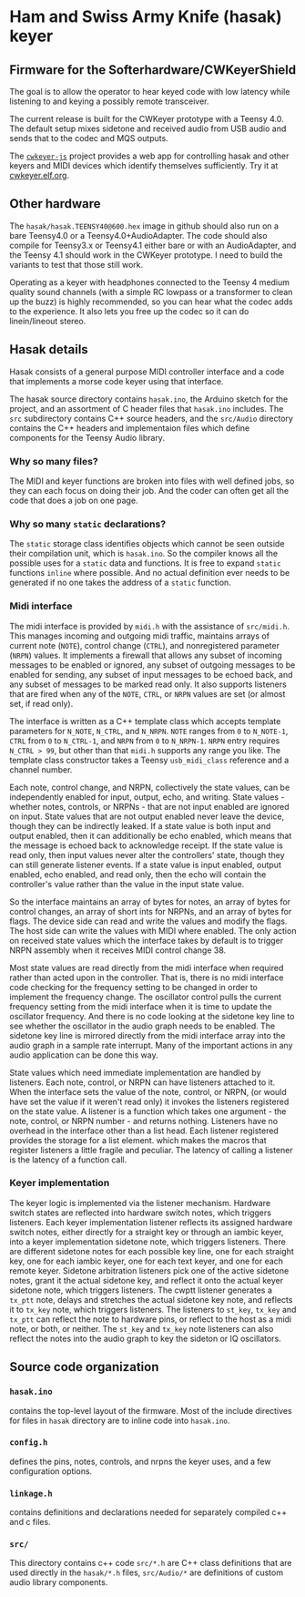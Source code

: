 # Ham and Swiss Army Knife (hasak) keyer
## Firmware for the Softerhardware/CWKeyerShield
The goal is to allow the operator to hear keyed code with low
latency while listening to and keying a possibly remote 
transceiver.

The current release is built for the CWKeyer prototype with a Teensy
4.0.  The default setup mixes sidetone and received audio from USB 
audio and sends that to the codec and MQS outputs.
   
The [`cwkeyer-js`](https://github.com/recri/cwkeyer-js) project
provides a web app for controlling hasak and other keyers and MIDI
devices which identify themselves sufficiently.  Try it at
[cwkeyer.elf.org](https://cwkeyer.elf.org).
   

## Other hardware
The `hasak/hasak.TEENSY40@600.hex` image in github should also run on a
bare Teensy4.0 or a Teensy4.0+AudioAdapter.  The code should also compile
for Teensy3.x or Teensy4.1 either bare or with an AudioAdapter, and
the Teensy 4.1 should work in the CWKeyer prototype. I need to build
the variants to test that those still work.

Operating as a keyer with headphones connected to the Teensy 4 medium
quality sound channels (with a simple RC lowpass or a transformer to
clean up the buzz) is highly recommended, so you can hear what the
codec adds to the experience.  It also lets you free up the codec so
it can do linein/lineout stereo.

## Hasak details
Hasak consists of a general purpose MIDI controller interface
and a code that implements a morse code keyer using that
interface.

The hasak source directory contains `hasak.ino`, the Arduino sketch
for the project, and an assortment of C header files that `hasak.ino`
includes.  The `src` subdirectory contains C++ source headers, and the
`src/Audio` directory contains the C++ headers and implementaion files
which define components for the Teensy Audio library.

### Why so many files?

The MIDI and keyer functions are broken into files with well defined
jobs, so they can each focus on doing their job.  And the coder can
often get all the code that does a job on one page.

### Why so many `static` declarations?

The `static` storage class identifies objects which cannot be seen
outside their compilation unit, which is `hasak.ino`.  So the compiler
knows all the possible uses for a `static` data and functions.  It is
free to expand `static` functions `inline` where possible.  And no
actual definition ever needs to be generated if no one takes the
address of a `static` function.

### Midi interface
The midi interface is provided by `midi.h` with the assistance of
`src/midi.h`.  This manages incoming and outgoing midi traffic,
maintains arrays of current note (`NOTE`), control change (`CTRL`),
and nonregistered parameter (`NRPN`) values. It implements a firewall
that allows any subset of incoming messages to be enabled or ignored,
any subset of outgoing messages to be enabled for sending, any subset
of input messages to be echoed back, and any subset of messages to be
marked read only.  It also supports listeners that are fired when any
of the `NOTE`, `CTRL`, or `NRPN` values are set (or almost set, if
read only).

The interface is written as a C++ template class which accepts
template parameters for `N_NOTE`, `N_CTRL`, and `N_NRPN`.  `NOTE`
ranges from `0` to `N_NOTE-1`, `CTRL` from `0` to `N_CTRL-1`, and
`NRPN` from `0` to `N_NRPN-1`. `NRPN` entry requires `N_CTRL > 99`,
but other than that `midi.h` supports any range you like. The template
class constructor takes a Teensy `usb_midi_class` reference and a
channel number. 

Each note, control change, and NRPN, collectively the state values,
can be independently enabled for input, output, echo, and writing.
State values - whether notes, controls, or NRPNs - that are not
input enabled are ignored on input.  State values that are not
output enabled never leave the device, though they can be
indirectly leaked.  If a state value is both input and output
enabled, then it can additionally be echo enabled, which means that
the message is echoed back to acknowledge receipt. If the state
value is read only, then input values never alter the controllers'
state, though they can still generate listener events.  If a state
value is input enabled, output enabled, echo enabled, and read
only, then the echo will contain the controller's value rather than
the value in the input state value.

So the interface maintains an array of bytes for notes, an array of
bytes for control changes, an array of short ints for NRPNs, and an
array of bytes for flags.  The device side can read and write the
values and modify the flags. The host side can write the values
with MIDI where enabled.  The only action on received state values
which the interface takes by default is to trigger NRPN assembly
when it receives MIDI control change 38.
   
Most state values are read directly from the midi interface when
required rather than acted upon in the controller. That is, there
is no midi interface code checking for the frequency setting to be
changed in order to implement the frequency change.  The oscillator
control pulls the current frequency setting from the midi interface
when it is time to update the oscillator frequency.  And there is
no code looking at the sidetone key line to see whether the
oscillator in the audio graph needs to be enabled.  The sidetone
key line is mirrored directly from the midi interface array into
the audio graph in a sample rate interrupt.  Many of the important
actions in any audio application can be done this way.

State values which need immediate implementation are handled by
listeners. Each note, control, or NRPN can have listeners attached
to it.  When the interface sets the value of the note, control, or
NRPN, (or would have set the value if it weren't read only) it
invokes the listeners registered on the state value.  A listener is
a function which takes one argument - the note, control, or NRPN
number - and returns nothing.  Listeners have no overhead in the
interface other than a list head.  Each listener registered
provides the storage for a list element. which makes the macros that
register listeners a little fragile and peculiar.  The latency of calling a
listener is the latency of a function call.
   
### Keyer implementation

The keyer logic is implemented via the listener mechanism. Hardware
switch states are reflected into hardware switch notes, which
triggers listeners. Each keyer implementation listener reflects its
assigned hardware switch notes, either directly for a straight key
or through an iambic keyer, into a keyer implementation sidetone
note, which triggers listeners. There are different sidetone notes
for each possible key line, one for each straight key, one for each
iambic keyer, one for each text keyer, and one for each remote
keyer.  Sidetone arbitration listeners pick one of the active
sidetone notes, grant it the actual sidetone key, and reflect it
onto the actual keyer sidetone note, which triggers listeners. The
cwptt listener generates a `tx_ptt` note, delays and stretches the
actual sidetone key note, and reflects it to `tx_key` note, which
triggers listeners.  The listeners to `st_key`, `tx_key` and
`tx_ptt` can reflect the note to hardware pins, or reflect to the
host as a midi note, or both, or neither.  The `st_key` and `tx_key`
note listeners can also reflect the notes into the audio graph to
key the sideton or IQ oscillators.
   
## Source code organization
### `hasak.ino`
contains the top-level layout of the firmware. Most of the include
directives for files in `hasak` directory are to inline code into
`hasak.ino`.
### `config.h`
defines the pins, notes, controls, and nrpns the keyer uses, and
a few configuration options.
### `linkage.h`
contains definitions and declarations needed for separately compiled
c++ and c files.
### `src/`
This directory contains c++ code `src/*.h` are C++ class definitions
that are used directly in the `hasak/*.h` files, `src/Audio/*` are
definitions of custom audio library components.


